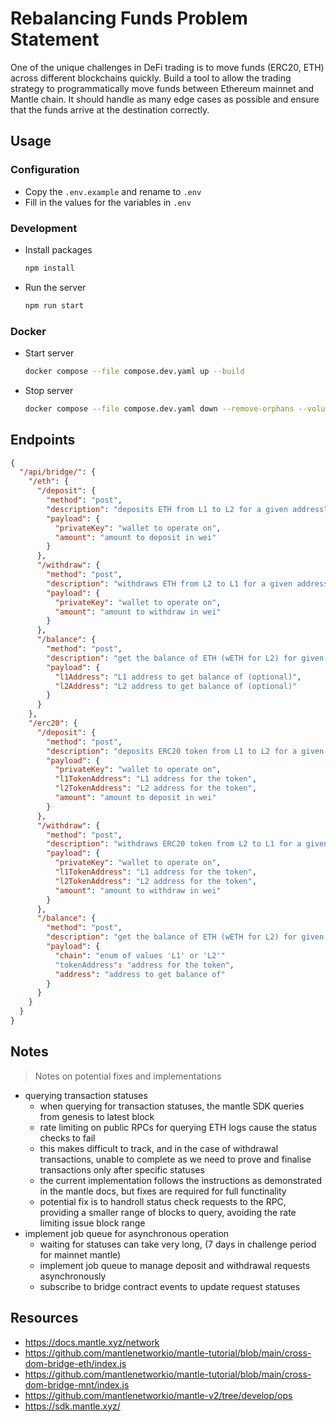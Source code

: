 # Rebalancing Funds Problem Statement

One of the unique challenges in DeFi trading is to move funds (ERC20, ETH)
across different blockchains quickly.
Build a tool to allow the trading strategy to programmatically move funds
between Ethereum mainnet and Mantle chain.
It should handle as many edge cases as possible and ensure that the funds arrive
at the destination correctly.

## Usage

### Configuration

- Copy the `.env.example` and rename to `.env`
- Fill in the values for the variables in `.env`

### Development

- Install packages

  ```bash
  npm install
  ```

- Run the server

  ```bash
  npm run start
  ```

### Docker

- Start server

  ```bash
  docker compose --file compose.dev.yaml up --build
  ```

- Stop server

  ```bash
  docker compose --file compose.dev.yaml down --remove-orphans --volumes
  ```

## Endpoints

```json
{
  "/api/bridge/": {
    "/eth": {
      "/deposit": {
        "method": "post",
        "description": "deposits ETH from L1 to L2 for a given address",
        "payload": {
          "privateKey": "wallet to operate on",
          "amount": "amount to deposit in wei"
        }
      },
      "/withdraw": {
        "method": "post",
        "description": "withdraws ETH from L2 to L1 for a given address",
        "payload": {
          "privateKey": "wallet to operate on",
          "amount": "amount to withdraw in wei"
        }
      },
      "/balance": {
        "method": "post",
        "description": "get the balance of ETH (wETH for L2) for given addresses",
        "payload": {
          "l1Address": "L1 address to get balance of (optional)",
          "l2Address": "L2 address to get balance of (optional)"
        }
      }
    },
    "/erc20": {
      "/deposit": {
        "method": "post",
        "description": "deposits ERC20 token from L1 to L2 for a given address",
        "payload": {
          "privateKey": "wallet to operate on",
          "l1TokenAddress": "L1 address for the token",
          "l2TokenAddress": "L2 address for the token",
          "amount": "amount to deposit in wei"
        }
      },
      "/withdraw": {
        "method": "post",
        "description": "withdraws ERC20 token from L2 to L1 for a given address",
        "payload": {
          "privateKey": "wallet to operate on",
          "l1TokenAddress": "L1 address for the token",
          "l2TokenAddress": "L2 address for the token",
          "amount": "amount to withdraw in wei"
        }
      },
      "/balance": {
        "method": "post",
        "description": "get the balance of ETH (wETH for L2) for given addresses",
        "payload": {
          "chain": "enum of values 'L1' or 'L2'"
          "tokenAddress": "address for the token",
          "address": "address to get balance of"
        }
      }
    }
  }
}
```

## Notes

> Notes on potential fixes and implementations

- querying transaction statuses
  - when querying for transaction statuses, the mantle SDK queries from genesis
    to latest block
  - rate limiting on public RPCs for querying ETH logs cause the status checks
    to fail
  - this makes difficult to track, and in the case of withdrawal transactions,
    unable to complete as we need to prove and finalise transactions only after
    specific statuses
  - the current implementation follows the instructions as demonstrated in the
    mantle docs, but fixes are required for full functinality
  - potential fix is to handroll status check requests to the RPC, providing a
    smaller range of blocks to query, avoiding the rate limiting issue block
    range
- implement job queue for asynchronous operation
  - waiting for statuses can take very long, (7 days in challenge period for
    mainnet mantle)
  - implement job queue to manage deposit and withdrawal requests asynchronously
  - subscribe to bridge contract events to update request statuses

## Resources

- <https://docs.mantle.xyz/network>
- <https://github.com/mantlenetworkio/mantle-tutorial/blob/main/cross-dom-bridge-eth/index.js>
- <https://github.com/mantlenetworkio/mantle-tutorial/blob/main/cross-dom-bridge-mnt/index.js>
- <https://github.com/mantlenetworkio/mantle-v2/tree/develop/ops>
- <https://sdk.mantle.xyz/>
